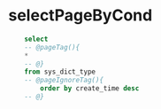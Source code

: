 selectPageByCond
===
```sql
    select 
    -- @pageTag(){
    *
    -- @}
    from sys_dict_type
    -- @pageIgnoreTag(){
        order by create_time desc
    -- @}
```
